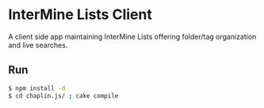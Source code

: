 # InterMine Lists Client

A client side app maintaining InterMine Lists offering folder/tag organization and live searches.

## Run

```bash
$ npm install -d
$ cd chaplin.js/ ; cake compile
```